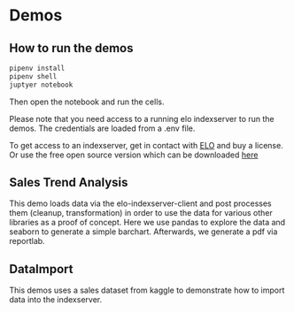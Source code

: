 # Demos

## How to run the demos

```bash
pipenv install
pipenv shell
juptyer notebook
```

Then open the notebook and run the cells. 

Please note that you need access to a running
elo indexserver to run the demos. The credentials are loaded from a .env file.

To get access to an indexserver, get in contact with [ELO](https://www.elo.com/de-at.html) and buy a license.
Or use the free open source version which can be downloaded [here](https://www.youtube.com/watch?v=dQw4w9WgXcQ)

## Sales Trend Analysis

This demo loads data via the elo-indexserver-client and post processes them (cleanup, transformation) in order to
use the data for various other libraries as a proof of concept. Here we use pandas to explore the data and seaborn to
generate a simple barchart. Afterwards, we generate a pdf via reportlab.

## DataImport

This demos uses a sales dataset from kaggle to demonstrate how to import data into the indexserver. 

